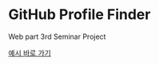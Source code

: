 # GitHub Profile Finder

Web part 3rd Seminar Project

[예시 바로 가기](https://github-profile-finder-ten.vercel.app/)
